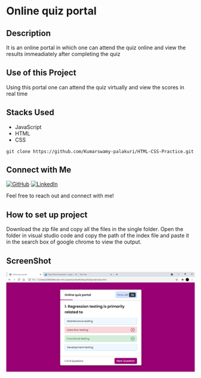 # Online quiz portal

## Description
It is an online portal in which one can attend the quiz online and view the results immeadiately after completing the quiz

## Use of this Project
Using this portal one can attend the quiz virtually and view the scores in real time

## Stacks Used
* JavaScript
* HTML  
* CSS

```
git clone https://github.com/Kumarswamy-palakuri/HTML-CSS-Practice.git
```

## Connect with Me

[![GitHub](https://img.shields.io/badge/GitHub-%2312100E.svg?style=for-the-badge&logo=github&logoColor=white)](https://github.com/Kumarswamy-palakuri)
[![LinkedIn](https://img.shields.io/badge/LinkedIn-%230077B5.svg?style=for-the-badge&logo=linkedin&logoColor=white)](https://www.linkedin.com/in/kumara-swamy-palakuri-037001208/)

Feel free to reach out and connect with me!

## How to set up project
Download the zip file and copy all the files in the single folder. Open the folder in visual studio code and copy the path of the index file and paste it in the search box of  google chrome to view the output.

## ScreenShot

<img src="https://github.com/jyothi-k-g/online-quiz-poral/blob/main/images/s1.png" /> 

